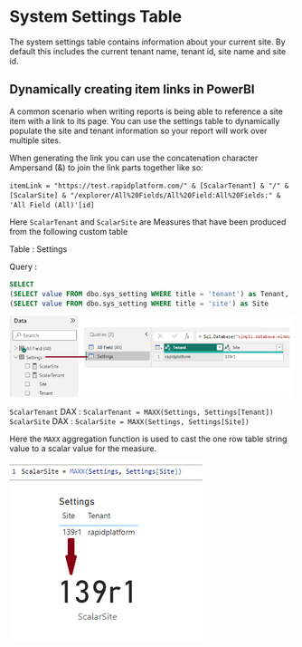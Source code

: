 # System Settings Table

The system settings table contains information about your current site. By default this includes the current tenant name, tenant id, site name and site id. 

## Dynamically creating item links in PowerBI

A common scenario when writing reports is being able to reference a site item with a link to its page. You can use the settings table to dynamically populate the site and tenant information so your report will work over multiple sites.

When generating the link you can use the concatenation character Ampersand (&) to join the link parts together like so:

`itemLink = "https://test.rapidplatform.com/" & [ScalarTenant] & "/" & [ScalarSite] & "/explorer/All%20Fields/All%20Field:All%20Fields:" & 'All Field (All)'[id]`

Here `ScalarTenant` and `ScalarSite` are Measures that have been produced from the following custom table

Table : Settings

Query : 
```SQL
SELECT 
(SELECT value FROM dbo.sys_setting WHERE title = 'tenant') as Tenant, 
(SELECT value FROM dbo.sys_setting WHERE title = 'site') as Site
```

![Produced Settings Table](SettingsTable.png)

`ScalarTenant` DAX : `ScalarTenant = MAXX(Settings, Settings[Tenant])`
`ScalarSite` DAX : `ScalarSite = MAXX(Settings, Settings[Site])`

Here the `MAXX` aggregation function is used to cast the one row table string value to a scalar value for the measure.

![Site as a Scalar](<Site as a Scalar.png>)